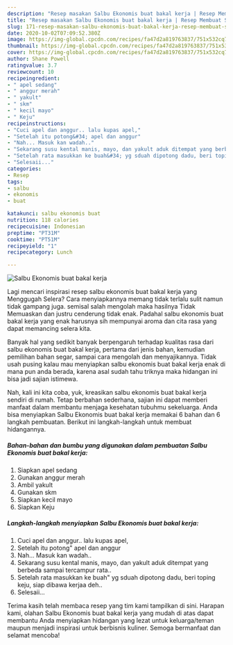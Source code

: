 ```yaml
---
description: "Resep masakan Salbu Ekonomis buat bakal kerja | Resep Membuat Salbu Ekonomis buat bakal kerja Yang Enak Dan Mudah"
title: "Resep masakan Salbu Ekonomis buat bakal kerja | Resep Membuat Salbu Ekonomis buat bakal kerja Yang Enak Dan Mudah"
slug: 171-resep-masakan-salbu-ekonomis-buat-bakal-kerja-resep-membuat-salbu-ekonomis-buat-bakal-kerja-yang-enak-dan-mudah
date: 2020-10-02T07:09:52.380Z
image: https://img-global.cpcdn.com/recipes/fa47d2a819763837/751x532cq70/salbu-ekonomis-buat-bakal-kerja-foto-resep-utama.jpg
thumbnail: https://img-global.cpcdn.com/recipes/fa47d2a819763837/751x532cq70/salbu-ekonomis-buat-bakal-kerja-foto-resep-utama.jpg
cover: https://img-global.cpcdn.com/recipes/fa47d2a819763837/751x532cq70/salbu-ekonomis-buat-bakal-kerja-foto-resep-utama.jpg
author: Shane Powell
ratingvalue: 3.7
reviewcount: 10
recipeingredient:
- " apel sedang"
- " anggur merah"
- " yakult"
- " skm"
- " kecil mayo"
- " Keju"
recipeinstructions:
- "Cuci apel dan anggur.. lalu kupas apel,"
- "Setelah itu potong&#34; apel dan anggur"
- "Nah... Masuk kan wadah.."
- "Sekarang susu kental manis, mayo, dan yakult aduk ditempat yang berbeda sampai tercampur rata.."
- "Setelah rata masukkan ke buah&#34; yg sduah dipotong dadu, beri toping keju, siap dibawa kerjaa deh.."
- "Selesaii..."
categories:
- Resep
tags:
- salbu
- ekonomis
- buat

katakunci: salbu ekonomis buat 
nutrition: 118 calories
recipecuisine: Indonesian
preptime: "PT31M"
cooktime: "PT51M"
recipeyield: "1"
recipecategory: Lunch

---
```



![Salbu Ekonomis buat bakal kerja](https://img-global.cpcdn.com/recipes/fa47d2a819763837/751x532cq70/salbu-ekonomis-buat-bakal-kerja-foto-resep-utama.jpg)

Lagi mencari inspirasi resep salbu ekonomis buat bakal kerja yang Menggugah Selera? Cara menyiapkannya memang tidak terlalu sulit namun tidak gampang juga. semisal salah mengolah maka hasilnya Tidak Memuaskan dan justru cenderung tidak enak. Padahal salbu ekonomis buat bakal kerja yang enak harusnya sih mempunyai aroma dan cita rasa yang dapat memancing selera kita.

Banyak hal yang sedikit banyak berpengaruh terhadap kualitas rasa dari salbu ekonomis buat bakal kerja, pertama dari jenis bahan, kemudian pemilihan bahan segar, sampai cara mengolah dan menyajikannya. Tidak usah pusing kalau mau menyiapkan salbu ekonomis buat bakal kerja enak di mana pun anda berada, karena asal sudah tahu triknya maka hidangan ini bisa jadi sajian istimewa.




Nah, kali ini kita coba, yuk, kreasikan salbu ekonomis buat bakal kerja sendiri di rumah. Tetap berbahan sederhana, sajian ini dapat memberi manfaat dalam membantu menjaga kesehatan tubuhmu sekeluarga. Anda bisa menyiapkan Salbu Ekonomis buat bakal kerja memakai 6 bahan dan 6 langkah pembuatan. Berikut ini langkah-langkah untuk membuat hidangannya.

<!--inarticleads1-->

##### Bahan-bahan dan bumbu yang digunakan dalam pembuatan Salbu Ekonomis buat bakal kerja:

1. Siapkan  apel sedang
1. Gunakan  anggur merah
1. Ambil  yakult
1. Gunakan  skm
1. Siapkan  kecil mayo
1. Siapkan  Keju




<!--inarticleads2-->

##### Langkah-langkah menyiapkan Salbu Ekonomis buat bakal kerja:

1. Cuci apel dan anggur.. lalu kupas apel,
1. Setelah itu potong&#34; apel dan anggur
1. Nah... Masuk kan wadah..
1. Sekarang susu kental manis, mayo, dan yakult aduk ditempat yang berbeda sampai tercampur rata..
1. Setelah rata masukkan ke buah&#34; yg sduah dipotong dadu, beri toping keju, siap dibawa kerjaa deh..
1. Selesaii...




Terima kasih telah membaca resep yang tim kami tampilkan di sini. Harapan kami, olahan Salbu Ekonomis buat bakal kerja yang mudah di atas dapat membantu Anda menyiapkan hidangan yang lezat untuk keluarga/teman maupun menjadi inspirasi untuk berbisnis kuliner. Semoga bermanfaat dan selamat mencoba!
